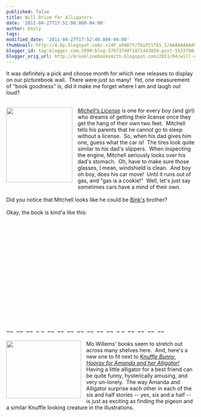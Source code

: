 ```yaml
---
published: false
title: Will Drive for Alligators
date: '2011-04-27T17:52:00.000-04:00'
author: Emily
tags: 
modified_date: '2011-04-27T17:52:40.804-04:00'
thumbnail: http://4.bp.blogspot.com/-x14P_wXmD7Y/TbiPCSfbS_I/AAAAAAAAAPk/PyaxDVdAyZY/s72-c/MITCHELL%2527S+LICENSE.jpg
blogger_id: tag:blogger.com,1999:blog-5767374071871443859.post-5533700481198400251
blogger_orig_url: http://brooklinebooksmith.blogspot.com/2011/04/will-drive-for-alligators.html
---
```


It was definitely a pick and choose month for which new releases to display on our picturebook wall.&nbsp; There were just so many!&nbsp; Yet, one measurement of "book goodness" is, did it make me forget where I am and laugh out loud?<br /><br /><div class="separator" style="clear: both; text-align: center;"><a href="http://4.bp.blogspot.com/-x14P_wXmD7Y/TbiPCSfbS_I/AAAAAAAAAPk/PyaxDVdAyZY/s1600/MITCHELL%2527S+LICENSE.jpg" imageanchor="1" style="clear: left; cssfloat: left; float: left; margin-bottom: 1em; margin-right: 1em;"><img border="0" height="200" i8="true" src="http://4.bp.blogspot.com/-x14P_wXmD7Y/TbiPCSfbS_I/AAAAAAAAAPk/PyaxDVdAyZY/s200/MITCHELL%2527S+LICENSE.jpg" width="177" /></a></div><em><a href="http://www.brooklinebooksmith-shop.com/book/9780763644963">Michell's License</a></em> is one for every boy (and girl) who dreams of getting their license once they get the hang of their own two feet.&nbsp; Mitchell tells his parents that he cannot go to sleep without a license.&nbsp; So, when his dad gives him one, guess what the car is!&nbsp; The tires look quite similar to his dad's slippers.&nbsp; When inspecting the engine, Mitchell seriously looks over his dad's stomach.&nbsp; Oh, have to make sure those glasses, I mean, windshield is clean.&nbsp; And boy oh boy, does his car move!&nbsp; Until it runs out of gas, and "gas is a cookie!"&nbsp; Well, let's just say sometimes cars have a mind of their own.<br /><br />Did you notice that Mitchell looks like he could be <a href="http://www.brooklinebooksmith-shop.com/book/9780763632663">Bink's</a> brother?<br /><br />Okay, the book is kind'a like this:<br /><br /><div class="separator" style="clear: both; text-align: center;"><object width="320" height="266" class="BLOGGER-youtube-video" classid="clsid:D27CDB6E-AE6D-11cf-96B8-444553540000" codebase="http://download.macromedia.com/pub/shockwave/cabs/flash/swflash.cab#version=6,0,40,0" data-thumbnail-src="http://0.gvt0.com/vi/YHEYEbj-DRw/0.jpg"><param name="movie" value="http://www.youtube.com/v/YHEYEbj-DRw&fs=1&source=uds" /><param name="bgcolor" value="#FFFFFF" /><embed width="320" height="266" src="http://www.youtube.com/v/YHEYEbj-DRw&fs=1&source=uds" type="application/x-shockwave-flash"></embed></object></div><br />~~&nbsp; ~~&nbsp; ~~&nbsp; ~ ~&nbsp; ~~&nbsp; ~~&nbsp; ~~&nbsp; ~~&nbsp; ~~&nbsp; ~~&nbsp; ~~&nbsp; ~ ~&nbsp; ~~&nbsp; ~~&nbsp; ~~&nbsp; ~~<br /><br /><div class="separator" style="clear: both; text-align: center;"><a href="http://2.bp.blogspot.com/-z1rqnxOpzXw/TbiPhIIzWmI/AAAAAAAAAPo/adbswlD4Dxc/s1600/Amanda-hc-c.jpg" imageanchor="1" style="clear: left; cssfloat: left; float: left; margin-bottom: 1em; margin-right: 1em;"><img border="0" height="154" i8="true" src="http://2.bp.blogspot.com/-z1rqnxOpzXw/TbiPhIIzWmI/AAAAAAAAAPo/adbswlD4Dxc/s200/Amanda-hc-c.jpg" width="200" /></a></div>Mo Willems' books&nbsp;seem to stretch out across many shelves here.&nbsp; And, here's a new one to fit next to <em><a href="http://www.brooklinebooksmith-shop.com/book/9780061929571">Knuffle Bunny</a></em>, <em><a href="http://www.brooklinebooksmith-shop.com/book/9780062004000">Hooray for Amanda and her Alligator!</a></em>&nbsp; Having a little alligator for a best friend can be quite funny, hysterically amusing, and very un-lonely.&nbsp; The way Amanda and Alligator surprise each other in each of the six and half stories -- yes, six and a half -- is just as exciting as finding the pigeon and a similar Knuffle looking creature in&nbsp;the&nbsp;illustrations.<br /><br /><div class="separator" style="clear: both; text-align: center;"><object width="320" height="266" class="BLOGGER-youtube-video" classid="clsid:D27CDB6E-AE6D-11cf-96B8-444553540000" codebase="http://download.macromedia.com/pub/shockwave/cabs/flash/swflash.cab#version=6,0,40,0" data-thumbnail-src="http://2.gvt0.com/vi/fkRXQhxkaD4/0.jpg"><param name="movie" value="http://www.youtube.com/v/fkRXQhxkaD4&fs=1&source=uds" /><param name="bgcolor" value="#FFFFFF" /><embed width="320" height="266" src="http://www.youtube.com/v/fkRXQhxkaD4&fs=1&source=uds" type="application/x-shockwave-flash"></embed></object></div>